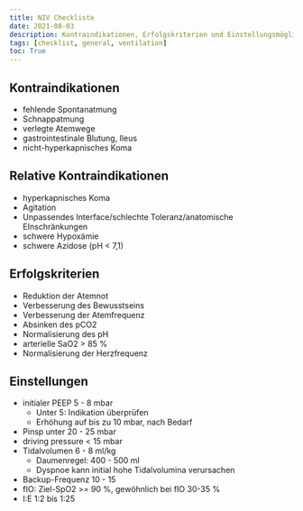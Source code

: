 ```yaml
---
title: NIV Checkliste
date: 2021-08-03
description: Kontraindikationen, Erfolgskriterien und Einstellungsmöglichkeiten für die nichtinvasive Beatmung.
tags: [checklist, general, ventilation]
toc: True
---
```


## Kontraindikationen

- fehlende Spontanatmung
- Schnappatmung
- verlegte Atemwege
- gastrointestinale Blutung, Ileus
- nicht-hyperkapnisches Koma

## Relative Kontraindikationen

- hyperkapnisches Koma
- Agitation
- Unpassendes Interface/schlechte Toleranz/anatomische EInschränkungen
- schwere Hypoxämie
- schwere Azidose (pH < 7,1)

## Erfolgskriterien

- Reduktion der Atemnot
- Verbesserung des Bewusstseins
- Verbesserung der Atemfrequenz
- Absinken des pCO2
- Normalisierung des pH
- arterielle SaO2 > 85 %
- Normalisierung der Herzfrequenz

## Einstellungen

- initialer PEEP 5 - 8 mbar
  - Unter 5: Indikation überprüfen
  - Erhöhung auf bis zu 10 mbar, nach Bedarf
- Pinsp unter 20 - 25 mbar
- driving pressure < 15 mbar
- Tidalvolumen 6 - 8 ml/kg
  - Daumenregel: 400 - 500 ml
  - Dyspnoe kann initial hohe Tidalvolumina verursachen
- Backup-Frequenz 10 - 15
- fIO: Ziel-SpO2 >= 90 %, gewöhnlich bei fIO 30-35 %
- I:E 1:2 bis 1:25
